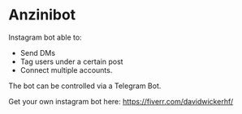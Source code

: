 # Anzinibot
Instagram bot able to:
- Send DMs
- Tag users under a certain post
- Connect multiple accounts.

The bot can be controlled via a Telegram Bot.

Get your own instagram bot here: https://fiverr.com/davidwickerhf/
